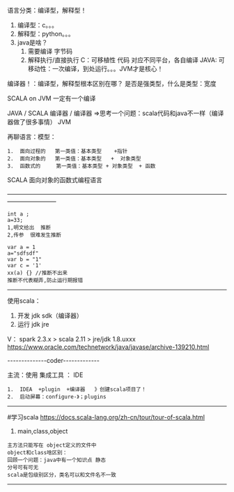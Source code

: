 语言分类：编译型，解释型！

1.  编译型：c。。。
2.  解释型：python。。。
3.  java是啥？
	1.  需要编译   字节码
	2.  解释执行/直接执行 
C：可移植性  代码 对应不同平台，各自编译
JAVA: 可移动性：一次编译，到处运行。。。JVM才是核心！

编译器！：编译型，解释型根本区别在哪？
	是否是强类型，什么是类型：宽度
	
SCALA  on  JVM  一定有一个编译

JAVA  /   SCALA
编译器  / 编译器   =>思考一个问题：scala代码和java不一样（编译器做了很多事情）
	JVM


再聊语言：模型：

	1.  面向过程的   第一类值：基本类型    +指针
	2.  面向对象的   第一类值：基本类型   +  对象类型
	3.  函数式的	 第一类值：基本类型 + 对象类型  + 函数

SCALA  面向对象的函数式编程语言

————————————————————————————————————————————
```
int a ;
a=33;
1,明文给出  推断
2,传参  很难发生推断

var a = 1
a="sdfsdf"
var b = "1"
var c = '1'
xx(a) {} //推断不出来
推断不代表糊弄,防止运行期报错
```


_____
使用scala：
1.  开发     jdk      sdk（编译器）
2.  运行     jdk jre

V： spark 2.3.x > scala 2.11  > jre/jdk 1.8.uxxx
	https://www.oracle.com/technetwork/java/javase/archive-139210.html

--------------coder-------------

主流：使用  集成工具  ：  IDE

	1.  IDEA  +plugin  +编译器   》创建scala项目了！
	2.  启动屏幕：configure-》；plugins  
	
____
#学习scala
https://docs.scala-lang.org/zh-cn/tour/tour-of-scala.html

1.  main,class,object
```text
主方法只能写在 object定义的文件中
object和class啥区别：
回顾一个问题：java中有一个知识点 静态
分号可有可无
scala是包级别区分，类名可以和文件名不一致

```

_____







 





























